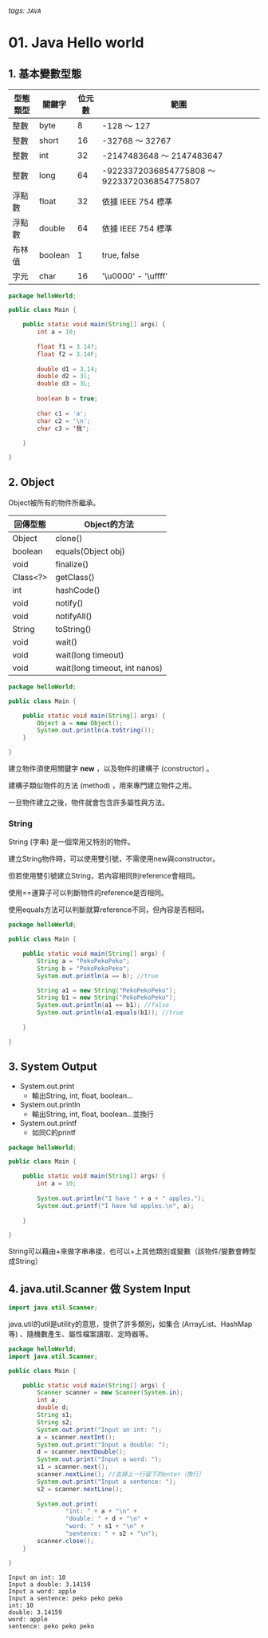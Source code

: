 ###### tags: `JAVA`
# 01. Java Hello world

## 1. 基本變數型態

型態類型|	關鍵字|	位元數|	範圍
-|-|-|-
整數|	byte|	8|	-128 ～ 127
整數|	short|	16|	-32768 ～ 32767
整數|	int|	32|	-2147483648 ～ 2147483647
整數|	long|	64|	-9223372036854775808 ～ 9223372036854775807
浮點數|	float|	32|	依據 IEEE 754 標準
浮點數|	double|	64|	依據 IEEE 754 標準
布林值|	boolean|	1|	true, false
字元|	char|	16|	'\u0000' - '\uffff'

```java
package helloWorld;

public class Main {

	public static void main(String[] args) {
		int a = 10;
		
		float f1 = 3.14f;
		float f2 = 3.14F;
		
		double d1 = 3.14;
		double d2 = 3l;
		double d3 = 3L;
		
		boolean b = true;
		
		char c1 = 'a';
		char c2 = '\n';
		char c3 = '我';
		
	}

}
```

## 2. Object

Object被所有的物件所繼承。

回傳型態|	Object的方法
-|-
Object|	clone()
boolean|	equals(Object obj)
void|	finalize()
Class\<?>|	getClass()
int|	hashCode()
void|	notify()
void|	notifyAll()
String|	toString()
void|	wait()
void|	wait(long timeout)
void|	wait(long timeout, int nanos)

```java
package helloWorld;

public class Main {

	public static void main(String[] args) {
		Object a = new Object();
		System.out.println(a.toString());
	}

}
```
建立物件須使用關鍵字 **new** ，以及物件的建構子 (constructor) 。

建構子類似物件的方法 (method) ，用來專門建立物件之用。

一旦物件建立之後，物件就會包含許多屬性與方法。

### String

String (字串) 是一個常用又特別的物件。

建立String物件時，可以使用雙引號，不需使用new與constructor。

但若使用雙引號建立String，若內容相同則reference會相同。

使用==運算子可以判斷物件的reference是否相同。

使用equals方法可以判斷就算reference不同，但內容是否相同。

```java
package helloWorld;

public class Main {

	public static void main(String[] args) {
		String a = "PekoPekoPeko";
		String b = "PekoPekoPeko";
		System.out.println(a == b); //true

		String a1 = new String("PekoPekoPeko");
		String b1 = new String("PekoPekoPeko");
		System.out.println(a1 == b1); //false
		System.out.println(a1.equals(b1)); //true
		
	}

}
```

## 3. System Output

* System.out.print
  * 輸出String, int, float, boolean...
* System.out.println
  * 輸出String, int, float, boolean...並換行
* System.out.printf
  * 如同C的printf

```java
package helloWorld;

public class Main {

	public static void main(String[] args) {
		int a = 10;
		
		System.out.println("I have " + a + " apples.");
		System.out.printf("I have %d apples.\n", a);
		
	}

}
```
String可以藉由+來做字串串接，也可以+上其他類別或變數（該物件/變數會轉型成String）

## 4. java.util.Scanner 做 System Input
```java
import java.util.Scanner;
```
java.util的util是utility的意思，提供了許多類別，如集合 (ArrayList、HashMap等) 、隨機數產生、屬性檔案讀取、定時器等。

```java
package helloWorld;
import java.util.Scanner;

public class Main {

	public static void main(String[] args) {
		Scanner scanner = new Scanner(System.in);
		int a;
		double d;
		String s1;
		String s2;
		System.out.print("Input an int: ");
		a = scanner.nextInt();
		System.out.print("Input a double: ");
		d = scanner.nextDouble();
		System.out.print("Input a word: ");
		s1 = scanner.next();
		scanner.nextLine(); //去掉上一行留下的enter（換行）
		System.out.print("Input a sentence: ");
		s2 = scanner.nextLine();
		
		System.out.print(
				"int: " + a + "\n" + 
				"double: " + d + "\n" + 
				"word: " + s1 + "\n" + 
				"sentence: " + s2 + "\n");
		scanner.close();
	}

}
```
```
Input an int: 10
Input a double: 3.14159
Input a word: apple
Input a sentence: peko peko peko
int: 10
double: 3.14159
word: apple
sentence: peko peko peko

```